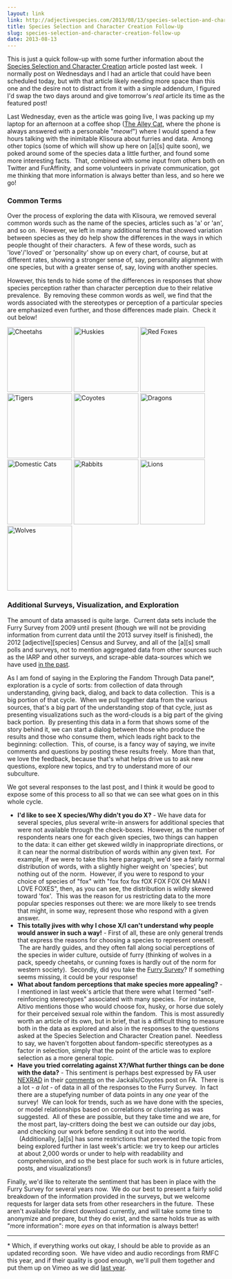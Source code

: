 ```yaml
---
layout: link
link: http://adjectivespecies.com/2013/08/13/species-selection-and-character-creation-follow-up/
title: Species Selection and Character Creation Follow-Up
slug: species-selection-and-character-creation-follow-up
date: 2013-08-13
---
```


This is just a quick follow-up with some further information about the [Species
Selection and Character
Creation](http://adjectivespecies.com/2013/08/07/species-selection-and-character-creation/) article
posted last week.  I normally post on Wednesdays and I had an article that could
have been scheduled today, but with that article likely needing more space than
this one and the desire not to distract from it with a simple addendum, I
figured I'd swap the two days around and give tomorrow's *real* article its time
as the featured post!

Last Wednesday, even as the article was going live, I was packing up my laptop
for an afternoon at a coffee shop ([The Alley
Cat](http://www.alleycatcoffeehouse.com/), where the phone is always answered
with a personable "*meow!*") where I would spend a few hours talking with the
inimitable Klisoura about furries and data.  Among other topics (some of which
will show up here on \[a\]\[s\] quite soon), we poked around some of the species
data a little further, and found some more interesting facts.  That, combined
with some input from others both on Twitter and FurAffinity, and some volunteers
in private communication, got me thinking that more information is always better
than less, and so here we go!<!--more-->

### Common Terms

Over the process of exploring the data with Klisoura, we removed several common
words such as the name of the species, articles such as 'a' or 'an', and so on.
 However, we left in many additional terms that showed variation between species
as they do help show the differences in the ways in which people thought of
their characters.  A few of these words, such as 'love'/'loved' or 'personality'
show up on every chart, of course, but at different rates, showing a stronger
sense of, say, personality alignment with one species, but with a greater sense
of, say, loving with another species.

However, this tends to hide some of the differences in responses that show
species perception rather than character perception due to their relative
prevalence.  By removing these common words as well, we find that the words
associated with the stereotypes or perception of a particular species are
emphasized even further, and those differences made plain.  Check it out below!

<a
href='http://adjectivespecies.com/2013/08/13/species-selection-and-character-creation-follow-up/more_stripped_cheetah-pdf/'
title='Cheetahs (minus common terms)'><img width="150" height="150"
src="http://adjectivespecies.com/wp-content/uploads/2013/08/more_stripped_cheetah.pdf-150x150.png"
class="attachment-thumbnail" alt="Cheetahs" /></a>
<a
href='http://adjectivespecies.com/2013/08/13/species-selection-and-character-creation-follow-up/more_stripped_husky-pdf/'
title='Huskies (minus common terms)'><img width="150" height="150"
src="http://adjectivespecies.com/wp-content/uploads/2013/08/more_stripped_husky.pdf-150x150.png"
class="attachment-thumbnail" alt="Huskies" /></a>
<a
href='http://adjectivespecies.com/2013/08/13/species-selection-and-character-creation-follow-up/more_stripped_fox-pdf/'
title='Red Foxes (minus common terms)'><img width="150" height="150"
src="http://adjectivespecies.com/wp-content/uploads/2013/08/more_stripped_fox.pdf-150x150.png"
class="attachment-thumbnail" alt="Red Foxes" /></a>
<a
href='http://adjectivespecies.com/2013/08/13/species-selection-and-character-creation-follow-up/more_stripped_tiger-pdf/'
title='Tigers (minus common terms)'><img width="150" height="150"
src="http://adjectivespecies.com/wp-content/uploads/2013/08/more_stripped_tiger.pdf-150x150.png"
class="attachment-thumbnail" alt="Tigers" /></a>
<a
href='http://adjectivespecies.com/2013/08/13/species-selection-and-character-creation-follow-up/more_stripped_coyote-pdf/'
title='Coyotes (minus common terms)'><img width="150" height="150"
src="http://adjectivespecies.com/wp-content/uploads/2013/08/more_stripped_coyote.pdf-150x150.png"
class="attachment-thumbnail" alt="Coyotes" /></a>
<a
href='http://adjectivespecies.com/2013/08/13/species-selection-and-character-creation-follow-up/more_stripped_dragon-pdf/'
title='Dragons (minus common terms)'><img width="150" height="150"
src="http://adjectivespecies.com/wp-content/uploads/2013/08/more_stripped_dragon.pdf-150x150.png"
class="attachment-thumbnail" alt="Dragons" /></a>
<a
href='http://adjectivespecies.com/2013/08/13/species-selection-and-character-creation-follow-up/more_stripped_cat-pdf/'
title='Domestic Cats (minus common terms)'><img width="150" height="150"
src="http://adjectivespecies.com/wp-content/uploads/2013/08/more_stripped_cat.pdf-150x150.png"
class="attachment-thumbnail" alt="Domestic Cats" /></a>
<a
href='http://adjectivespecies.com/2013/08/13/species-selection-and-character-creation-follow-up/more_stripped_rabbit-pdf/'
title='Rabbits (minus common terms)'><img width="150" height="150"
src="http://adjectivespecies.com/wp-content/uploads/2013/08/more_stripped_rabbit.pdf-150x150.png"
class="attachment-thumbnail" alt="Rabbits" /></a>
<a
href='http://adjectivespecies.com/2013/08/13/species-selection-and-character-creation-follow-up/more_stripped_lion-pdf/'
title='Lions (minus common terms)'><img width="150" height="150"
src="http://adjectivespecies.com/wp-content/uploads/2013/08/more_stripped_lion.pdf-150x150.png"
class="attachment-thumbnail" alt="Lions" /></a>
<a
href='http://adjectivespecies.com/2013/08/13/species-selection-and-character-creation-follow-up/more_sripped_wolf-pdf/'
title='Wolves (minus common terms)'><img width="150" height="150"
src="http://adjectivespecies.com/wp-content/uploads/2013/08/more_sripped_wolf.pdf-150x150.png"
class="attachment-thumbnail" alt="Wolves" /></a>

### Additional Surveys, Visualization, and Exploration

The amount of data amassed is quite large.  Current data sets include the Furry
Survey from 2009 until present (though we will not be providing information from
current data until the 2013 survey itself is finished), the 2012
\[adjective\]\[species\] Census and Survey, and all of the \[a\]\[s\] small
polls and surveys, not to mention aggregated data from other sources such as the
IARP and other surveys, and scrape-able data-sources which we have used [in the
past](http://vis.adjectivespecies.com/furrysurvey/extras/).

As I am fond of saying in the Exploring the Fandom Through Data panel\*,
exploration is a cycle of sorts: from collection of data through understanding,
giving back, dialog, and back to data collection.  This is a big portion of that
cycle.  When we pull together data from the various sources, that's a big part
of the understanding stop of that cycle, just as presenting visualizations such
as the word-clouds is a big part of the giving back portion.  By presenting this
data in a form that shows some of the story behind it, we can start a dialog
between those who produce the results and those who consume them, which leads
right back to the beginning: collection.  This, of course, is a fancy way of
saying, we invite comments and questions by posting these results freely.  More
than that, we love the feedback, because that's what helps drive us to ask new
questions, explore new topics, and try to understand more of our subculture.

We got several responses to the last post, and I think it would be good to
expose some of this process to all so that we can see what goes on in this whole
cycle.

* **I'd like to see X species/Why didn't you do X?** - We have data for several
species, plus several write-in answers for additional species that were not
available through the check-boxes.  However, as the number of respondents nears
one for each given species, two things can happen to the data: it can either get
skewed wildly in inappropriate directions, or it can near the normal
distribution of words within any given text.  For example, if we were to take
this here paragraph, we'd see a fairly normal distribution of words, with a
slightly higher weight on 'species', but nothing out of the norm.  However, if
you were to respond to your choice of species of "fox" with "fox fox fox fOX FOX
FOX OH MAN I LOVE FOXES", then, as you can see, the distribution is wildly
skewed toward 'fox'.  This was the reason for us restricting data to the more
popular species responses out there: we are more likely to see trends that
might, in some way, represent those who respond with a given answer.  
* **This totally jives with why I chose X/I can't understand why people would
answer in such a way!** - First of all, these are only general trends that
express the reasons for choosing a species to represent oneself.  The are hardly
guides, and they often fall along social perceptions of the species in wider
culture, outside of furry (thinking of wolves in a pack, speedy cheetahs, or
cunning foxes is hardly out of the norm for western society).  Secondly, did you
take the [Furry Survey](http://furrypoll.com)? If something seems missing, it
could be your response!  
* **What about fandom perceptions that make species more appealing?** - I
mentioned in last week's article that there were what I termed "self-reinforcing
stereotypes" associated with many species.  For instance, Altivo mentions those
who would choose fox, husky, or horse due solely for their perceived sexual role
within the fandom.   This is most assuredly worth an article of its own, but in
brief, that is a difficult thing to measure both in the data as explored and
also in the responses to the questions asked at the Species Selection and
Character Creation panel.  Needless to say, we haven't forgotten about
fandom-specific stereotypes as a factor in selection, simply that the point of
the article was to explore
selection as a more general topic.  
* **Have you tried correlating against X?/What further things can be done with
the data?** - This sentiment is perhaps best expressed by FA user
[NEXRAD](http://www.furaffinity.net/user/nexrad/) in their
[comments](http://www.furaffinity.net/view/11303171/#cid:72968774) on the
Jackals/Coyotes post on FA.  There is a lot - *a lot* - of data in all of the
responses to the Furry Survey.  In fact there are a stupefying number of data
points in any *one* year of the survey!  We can look for trends, such as we have
done with the species, or model relationships based on correlations or
clustering as was suggested.  All of these are possible, but they take time and
we are, for the most part, lay-critters doing the best we can outside our day
jobs, and checking our work before sending it out into the world.
 (Additionally, \[a\]\[s\] has some restrictions that prevented the topic from
being explored further in last week's article: we try to keep our articles at
about 2,000 words or under to help with readability and comprehension, and so
the best place for such work is in future articles, posts, and visualizations!)

Finally, we'd like to reiterate the sentiment that has been in place with the
Furry Survey for several years now.  We do our best to present a fairly solid
breakdown of the information provided in the surveys, but we welcome requests
for larger data sets from other researchers in the future.  These aren't
available for direct download currently, and will take some time to anonymize
and prepare, but they do exist, and the same holds true as with "more
information": more *eyes* on that information is always better!

-----

\* Which, if everything works out okay, I should be able to provide as an updated
recording soon.  We have video and audio recordings from RMFC this year, and if
their quality is good enough, we'll pull them together and put them up on Vimeo
as we did [last year](https://vimeo.com/adjspecies).
